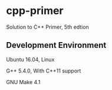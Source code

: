 # cpp-primer
Solution to C++ Primer, 5th edtion

## Development Environment
Ubuntu 16.04, Linux

G++ 5.4.0, With C++11 support

GNU Make 4.1
